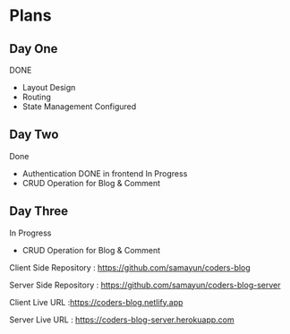 # Plans

## Day One

DONE

- Layout Design
- Routing
- State Management Configured

## Day Two

Done

- Authentication DONE in frontend
  In Progress
- CRUD Operation for Blog & Comment

## Day Three

In Progress

- CRUD Operation for Blog & Comment

Client Side Repository : https://github.com/samayun/coders-blog

Server Side Repository : https://github.com/samayun/coders-blog-server

Client Live URL :https://coders-blog.netlify.app

Server Live URL : https://coders-blog-server.herokuapp.com
